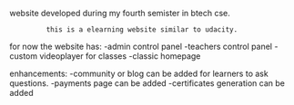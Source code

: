 website developed during my fourth semister in btech cse.


             this is a elearning website similar to udacity.
             
for now the website has:
      -admin control panel
      -teachers control panel
      -custom videoplayer for classes
      -classic homepage
             
enhancements:
    -community or blog can be added for learners to ask questions.
    -payments page can be added 
    -certificates generation can be added  
    
    
